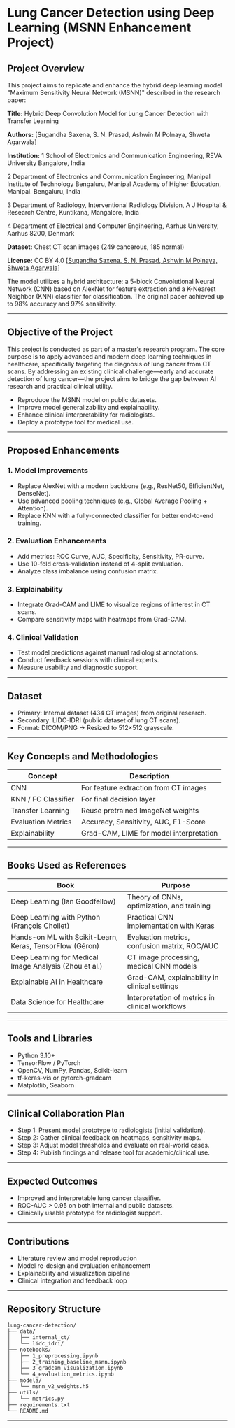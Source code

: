 # Lung Cancer Detection using Deep Learning (MSNN Enhancement Project)

##  Project Overview

This project aims to replicate and enhance the hybrid deep learning model "Maximum Sensitivity Neural Network (MSNN)" described in the research paper:


**Title:** Hybrid Deep Convolution Model for Lung Cancer Detection with Transfer Learning

**Authors:** \[Sugandha Saxena, S. N. Prasad, Ashwin M Polnaya, Shweta Agarwala]

**Institution:** 1 School of Electronics and Communication Engineering, REVA University Bangalore, India



2 Department of Electronics and Communication Engineering, Manipal Institute of Technology Bengaluru, 
Manipal Academy of Higher Education, Manipal. Bengaluru, India



3 Department of Radiology, Interventional Radiology Division, A J Hospital & Research Centre, Kuntikana, 
Mangalore, India



4 Department of Electrical and Computer Engineering, Aarhus University, Aarhus 8200, Denmark

**Dataset:** Chest CT scan images (249 cancerous, 185 normal)

**License:** CC BY 4.0 \[[Sugandha Saxena, S. N. Prasad, Ashwin M Polnaya, Shweta Agarwala](https://creativecommons.org/licenses/by/4.0/)]

The model utilizes a hybrid architecture: a 5-block Convolutional Neural Network (CNN) based on AlexNet for feature extraction and a K-Nearest Neighbor (KNN) classifier for classification. The original paper achieved up to 98% accuracy and 97% sensitivity.

---

##  Objective of the Project
This project is conducted as part of a master's research program. The core purpose is to apply advanced and modern deep learning techniques in healthcare, specifically targeting the diagnosis of lung cancer from CT scans. By addressing an existing clinical challenge—early and accurate detection of lung cancer—the project aims to bridge the gap between AI research and practical clinical utility.


* Reproduce the MSNN model on   public datasets.
* Improve model generalizability and explainability.
* Enhance clinical interpretability for radiologists.
* Deploy a prototype tool for medical use.

---

##  Proposed Enhancements

### 1. Model Improvements

* Replace AlexNet with a modern backbone (e.g., ResNet50, EfficientNet, DenseNet).
* Use advanced pooling techniques (e.g., Global Average Pooling + Attention).
* Replace KNN with a fully-connected classifier for better end-to-end training.

### 2. Evaluation Enhancements

* Add metrics: ROC Curve, AUC, Specificity, Sensitivity, PR-curve.
* Use 10-fold cross-validation instead of 4-split evaluation.
* Analyze class imbalance using confusion matrix.

### 3. Explainability

* Integrate Grad-CAM and LIME to visualize regions of interest in CT scans.
* Compare sensitivity maps with heatmaps from Grad-CAM.

### 4. Clinical Validation

* Test model predictions against manual radiologist annotations.
* Conduct feedback sessions with clinical experts.
* Measure usability and diagnostic support.

---

##  Dataset

* Primary: Internal dataset (434 CT images) from original research.
* Secondary: LIDC-IDRI (public dataset of lung CT scans).
* Format: DICOM/PNG → Resized to 512×512 grayscale.

---

##  Key Concepts and Methodologies

| Concept             | Description                             |
| ------------------- | --------------------------------------- |
| CNN                 | For feature extraction from CT images   |
| KNN / FC Classifier | For final decision layer                |
| Transfer Learning   | Reuse pretrained ImageNet weights       |
| Evaluation Metrics  | Accuracy, Sensitivity, AUC, F1-Score    |
| Explainability      | Grad-CAM, LIME for model interpretation |

---

##  Books Used as References

| Book                                                     | Purpose                                         |
| -------------------------------------------------------- | ----------------------------------------------- |
| Deep Learning (Ian Goodfellow)                           | Theory of CNNs, optimization, and training      |
| Deep Learning with Python (François Chollet)             | Practical CNN implementation with Keras         |
| Hands-on ML with Scikit-Learn, Keras, TensorFlow (Géron) | Evaluation metrics, confusion matrix, ROC/AUC   |
| Deep Learning for Medical Image Analysis (Zhou et al.)   | CT image processing, medical CNN models         |
| Explainable AI in Healthcare                             | Grad-CAM, explainability in clinical settings   |
| Data Science for Healthcare                              | Interpretation of metrics in clinical workflows |

---

##  Tools and Libraries

* Python 3.10+
* TensorFlow / PyTorch
* OpenCV, NumPy, Pandas, Scikit-learn
* tf-keras-vis or pytorch-gradcam
* Matplotlib, Seaborn

---

##  Clinical Collaboration Plan

* Step 1: Present model prototype to radiologists (initial validation).
* Step 2: Gather clinical feedback on heatmaps, sensitivity maps.
* Step 3: Adjust model thresholds and evaluate on real-world cases.
* Step 4: Publish findings and release tool for academic/clinical use.

---

##  Expected Outcomes

* Improved and interpretable lung cancer classifier.
* ROC-AUC > 0.95 on both internal and public datasets.
* Clinically usable prototype for radiologist support.

---

##  Contributions

* Literature review and model reproduction
* Model re-design and evaluation enhancement
* Explainability and visualization pipeline
* Clinical integration and feedback loop

---

##  Repository Structure

```
lung-cancer-detection/
├── data/
│   ├── internal_ct/
│   └── lidc_idri/
├── notebooks/
│   ├── 1_preprocessing.ipynb
│   ├── 2_training_baseline_msnn.ipynb
│   ├── 3_gradcam_visualization.ipynb
│   └── 4_evaluation_metrics.ipynb
├── models/
│   └── msnn_v2_weights.h5
├── utils/
│   └── metrics.py
├── requirements.txt
└── README.md
```

---

